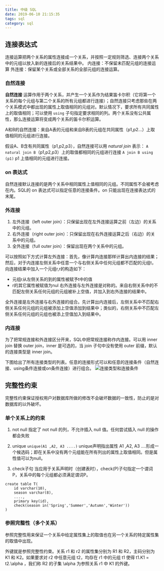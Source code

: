 ```yaml
---
title: 中级 SQL
date: 2019-06-10 21:15:35
tags: sql   
category: sql
---
```


## 连接表达式
连接运算把两个关系的属性连接成一个关系，并按照一定规则筛选、连接两个关系中的元组以放入新的连接后的关系结果中。
内连接：不保留未匹配元组的连接运算
外连接：保留某个关系或全部关系的全部元组的连接运算。

### 自然连接

**自然连接** 运算作用于两个关系，并产生一个关系作为结果笛卡尔积（它将第一个关系的每个元组与第二个关系的所有元组都进行连接）；自然连接只考虑那些在两个关系模式中都出现的属性上取值相同的元组对。默认情况下，要求所有共同属性上的取值相同；可以使用 `using` 子句指定要求相同的列。两个关系没有公共属性，那么连接运算将变成两个关系的笛卡尔积运算。

A和B的自然连接：来自A表的元组和来自B表的元组在共同属性（p1,p2...）上取值相同的元组进行连接。

假设A、B含有共同属性（p1,p2,p3），自然连接可以用 *natural join* 表示： 
`A natural join B`（p1,p2,p3）上的取值都相同的元组进行连接
`A join B using (p1)` p1 上值相同的元组进行连接。

### on 表达式
自然连接默认连接的是两个关系中相同属性上值相同的元组。不同属性不会被考虑在内。SQL的 on 表达式可以指定任意的连接条件。on 只能出现在连接表达式的末尾。

### 外连接

1. 左外连接（left outer join）：只保留出现在左外连接运算之前（左边）的关系中的元组。
2. 右外连接（right outer join）：只保留出现在右外连接运算之后（右边）的关系中的元组。
3. 全外连接（full outer join）：保留出现在两个关系中的元组。

可以按照如下方式计算左外连接：首先，像计算内连接那样计算出内连接的结果；然后，对于内连接左侧关系中任意一个与右侧关系中任何元组都不匹配的元组t，向连接结果中加入一个元组r,r的构造如下：
+ 元组r从左侧关系的到的属性被赋予t中的值
+ r的其它属性被赋值为nul
右外连接与左外连接是对称的。来自右侧关系中的不匹配左侧关系任何元组的元组被补上空值，并加入到右外连接的结果中。

全外连接是左外连接与右外连接的组合。先计算出内连接后，左侧关系中不匹配右侧关系任何元组的元组被添加上空值添加到结果中；类似的，右侧关系中不匹配左侧关系任何元组的元组也被添上空值加入到结果中。

### 内连接
为了把常规连接和外连接区分开来，SQL中把常规连接称作内连接。可以用 inner join 替换 outer join，inner 是可选的，当 join 子句中没有使用 outer 前缀，默认的连接类型是 inner join。

下图给出了所有连接类型的列表。任意的连接形式可以和任意的连接条件（自然连接、using条件连接或on条件连接）进行组合。
![连接类型和连接条件](/pics/join.jpg)

## 完整性约束
完整性约束保证授权用户对数据库所做的修改不会破坏数据的一致性，防止的是对数据库的以外破坏。

### 单个关系上的约束
1. not null
指定了 not null 的列，不允许插入 null 值。任何尝试插入 null 的操作都会失败

2. unique
`unique(A1 ,A2, A3 ....)`
unique声明指出属性 A1 ,A2, A3 ....形成一个候选码；即在关系中没有两个元组能在所有列出的属性上取值相同。但是属性值可以为null。

3. check子句
当应用于关系声明时（创建表时），check(P)子句指定一个谓词P，关系中的每个元组都必须满足谓词P。
```
create table T(
    id varchar(10),
    season varchar(8),
    ....,
    primary key(id),
    check(season in('Spring','Summer','Autumn','Winter'))
)
```
### 参照完整性（多个关系）
参照完整性用来保证一个关系中给定属性集上的取值也在另一个关系的特定属性集的取值中出现。

外键就是参照完整性约束。关系 r1 和 r2 的属性集分别为 R1 和 R2，主码分别为 K1 和 K2。如果要求对 r2 中任意元组 t2，均存在 r1 中的元组 t1 使得 t1.K1 = t2.\alpha ，我们称 R2 的子集 \alpha 为参照关系 r1 中 K1 的外键。
